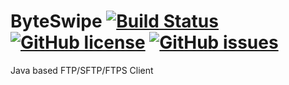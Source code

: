 # ByteSwipe [![Build Status](https://travis-ci.org/shadwelldacunha/ByteSwipe.svg?branch=master)](https://travis-ci.org/shadwelldacunha/ByteSwipe) [![GitHub license](https://img.shields.io/badge/license-MIT-blue.svg)](https://raw.githubusercontent.com/shadwelldacunha/ByteSwipe/master/LICENSE.md) [![GitHub issues](https://img.shields.io/github/issues/shadwelldacunha/ByteSwipe.svg)](https://github.com/shadwelldacunha/ByteSwipe/issues)
Java based FTP/SFTP/FTPS Client

